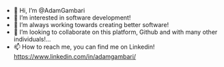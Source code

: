 - 👋 Hi, I’m @AdamGambari
- 👀 I’m interested in software development! 
- 🌱 I’m always working towards creating better software!
- 💞️ I’m looking to collaborate on this platform, Github and with many other individuals!...
- 📫 How to reach me, you can find me on Linkedin! https://www.linkedin.com/in/adamgambari/

<!---
AdamGambari/AdamGambari is a ✨ special ✨ repository because its `README.md` (this file) appears on your GitHub profile.
You can click the Preview link to take a look at your changes.
--->
